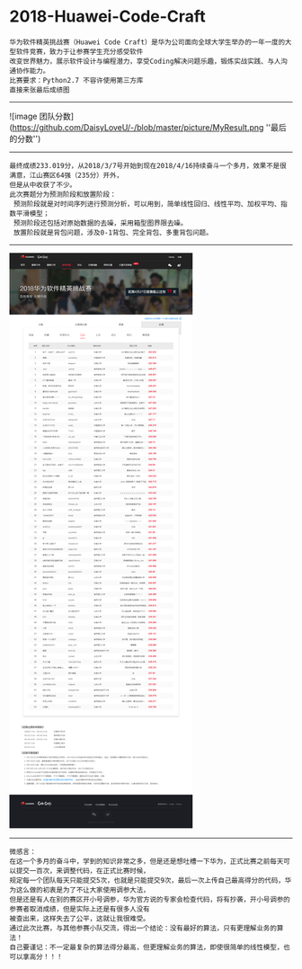 # 2018-Huawei-Code-Craft

```
华为软件精英挑战赛（Huawei Code Craft）是华为公司面向全球大学生举办的一年一度的大型软件竞赛，致力于让参赛学生充分感受软件
改变世界魅力，展示软件设计与编程潜力，享受Coding解决问题乐趣，锻炼实战实践、与人沟通协作能力。
比赛要求：Python2.7 不容许使用第三方库
直接来张最后成绩图
```
 
***
![image 团队分数](https://github.com/DaisyLoveU/-/blob/master/picture/MyResult.png ''最后的分数'')
***
```
最终成绩233.019分，从2018/3/7号开始到现在2018/4/16持续奋斗一个多月，效果不是很满意，江山赛区64强（235分）开外，
但是从中收获了不少。
此次赛题分为预测阶段和放置阶段：
 预测阶段就是对时间序列进行预测分析，可以用到，简单线性回归、线性平均、加权平均、指数平滑模型；
 预测阶段还包括对原始数据的去噪，采用箱型图界限去噪。
 放置阶段就是背包问题，涉及0-1背包、完全背包、多重背包问题。
```

***
![image江山赛区初赛成绩](https://github.com/DaisyLoveU/-/blob/master/picture/%E6%B1%9F%E5%B1%B1%E8%B5%9B%E5%8C%BA%E5%88%9D%E8%B5%9B%E6%88%90%E7%BB%A9.png)
***

```
微感言：
在这一个多月的奋斗中，学到的知识非常之多，但是还是想吐槽一下华为，正式比赛之前每天可以提交一百次，来调整代码，在正式比赛时候，
规定每一个团队每天只能提交5次，也就是只能提交9次，最后一次上传自己最高得分的代码，华为这么做的初衷是为了不让大家使用调参大法，
但是还是有人在别的赛区开小号调参，华为官方说的专家会检查代码，将有抄袭，开小号调参的参赛者取消成绩，但是实际上还是有很多人没有
被查出来，这样失去了公平，这就让我很难受。
通过此次比赛，与其他参赛小队交流，得出一个结论：没有最好的算法，只有更理解业务的算法！
自己要谨记：不一定最复杂的算法得分最高，但更理解业务的算法，即使很简单的线性模型，也可以拿高分！！！
```

